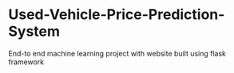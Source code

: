 # Used-Vehicle-Price-Prediction-System
End-to end machine learning project with website built using flask framework
